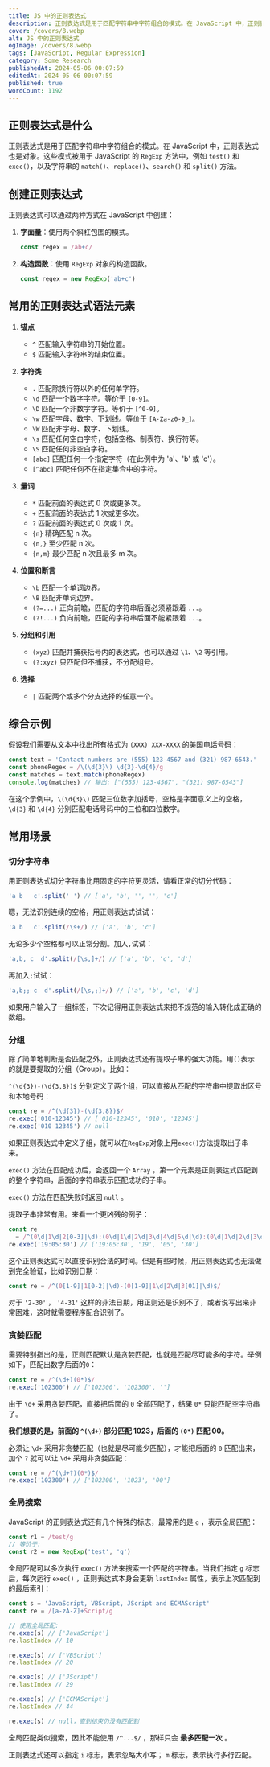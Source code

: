 ```yaml
---
title: JS 中的正则表达式
description: 正则表达式是用于匹配字符串中字符组合的模式。在 JavaScript 中，正则表达式也是对象。这些模式被用于 JavaScript 的 RegExp 方法中，例如 test() 和 exec()，以及字符串的 match()、replace()、search() 和 split() 方法。
cover: /covers/8.webp
alt: JS 中的正则表达式
ogImage: /covers/8.webp
tags: [JavaScript, Regular Expression]
category: Some Research
publishedAt: 2024-05-06 00:07:59
editedAt: 2024-05-06 00:07:59
published: true
wordCount: 1192
---
```


## 正则表达式是什么

正则表达式是用于匹配字符串中字符组合的模式。在 JavaScript 中，正则表达式也是对象。这些模式被用于 JavaScript 的 `RegExp` 方法中，例如 `test()` 和 `exec()`，以及字符串的 `match()`、`replace()`、`search()` 和 `split()` 方法。

## 创建正则表达式

正则表达式可以通过两种方式在 JavaScript 中创建：

1. **字面量**：使用两个斜杠包围的模式。

   ```javascript
   const regex = /ab+c/
   ```

2. **构造函数**：使用 `RegExp` 对象的构造函数。
   ```javascript
   const regex = new RegExp('ab+c')
   ```

## 常用的正则表达式语法元素

1. **锚点**

   - `^` 匹配输入字符串的开始位置。
   - `$` 匹配输入字符串的结束位置。

2. **字符类**

   - `.` 匹配除换行符以外的任何单字符。
   - `\d` 匹配一个数字字符。等价于 `[0-9]`。
   - `\D` 匹配一个非数字字符。等价于 `[^0-9]`。
   - `\w` 匹配字母、数字、下划线。等价于 `[A-Za-z0-9_]`。
   - `\W` 匹配非字母、数字、下划线。
   - `\s` 匹配任何空白字符，包括空格、制表符、换行符等。
   - `\S` 匹配任何非空白字符。
   - `[abc]` 匹配任何一个指定字符（在此例中为 'a'、'b' 或 'c'）。
   - `[^abc]` 匹配任何不在指定集合中的字符。

3. **量词**

   - `*` 匹配前面的表达式 0 次或更多次。
   - `+` 匹配前面的表达式 1 次或更多次。
   - `?` 匹配前面的表达式 0 次或 1 次。
   - `{n}` 精确匹配 n 次。
   - `{n,}` 至少匹配 n 次。
   - `{n,m}` 最少匹配 n 次且最多 m 次。

4. **位置和断言**

   - `\b` 匹配一个单词边界。
   - `\B` 匹配非单词边界。
   - `(?=...)` 正向前瞻，匹配的字符串后面必须紧跟着 `...`。
   - `(?!...)` 负向前瞻，匹配的字符串后面不能紧跟着 `...`。

5. **分组和引用**

   - `(xyz)` 匹配并捕获括号内的表达式，也可以通过 `\1`、`\2` 等引用。
   - `(?:xyz)` 只匹配但不捕获，不分配组号。

6. **选择**
   - `|` 匹配两个或多个分支选择的任意一个。

## 综合示例

假设我们需要从文本中找出所有格式为 `(XXX) XXX-XXXX` 的美国电话号码：

```javascript
const text = 'Contact numbers are (555) 123-4567 and (321) 987-6543.'
const phoneRegex = /\(\d{3}\) \d{3}-\d{4}/g
const matches = text.match(phoneRegex)
console.log(matches) // 输出: ["(555) 123-4567", "(321) 987-6543"]
```

在这个示例中，`\(\d{3}\)` 匹配三位数字加括号，空格是字面意义上的空格，`\d{3}` 和 `\d{4}` 分别匹配电话号码中的三位和四位数字。

## 常用场景

### 切分字符串

用正则表达式切分字符串比用固定的字符更灵活，请看正常的切分代码：

```js
'a b   c'.split(' ') // ['a', 'b', '', '', 'c']
```

嗯，无法识别连续的空格，用正则表达式试试：

```js
'a b   c'.split(/\s+/) // ['a', 'b', 'c']
```

无论多少个空格都可以正常分割。加入`,`试试：

```js
'a,b, c  d'.split(/[\s,]+/) // ['a', 'b', 'c', 'd']
```

再加入`;`试试：

```js
'a,b;; c  d'.split(/[\s,;]+/) // ['a', 'b', 'c', 'd']
```

如果用户输入了一组标签，下次记得用正则表达式来把不规范的输入转化成正确的数组。

### 分组

除了简单地判断是否匹配之外，正则表达式还有提取子串的强大功能。用`()`表示的就是要提取的分组（Group）。比如：

`^(\d{3})-(\d{3,8})$` 分别定义了两个组，可以直接从匹配的字符串中提取出区号和本地号码：

```js
const re = /^(\d{3})-(\d{3,8})$/
re.exec('010-12345') // ['010-12345', '010', '12345']
re.exec('010 12345') // null
```

如果正则表达式中定义了组，就可以在`RegExp`对象上用`exec()`方法提取出子串来。

`exec()` 方法在匹配成功后，会返回一个 `Array` ，第一个元素是正则表达式匹配到的整个字符串，后面的字符串表示匹配成功的子串。

`exec()` 方法在匹配失败时返回 `null` 。

提取子串非常有用。来看一个更凶残的例子：

```js
const re
  = /^(0\d|1\d|2[0-3]|\d):(0\d|1\d|2\d|3\d|4\d|5\d|\d):(0\d|1\d|2\d|3\d|4\d|5\d|\d)$/
re.exec('19:05:30') // ['19:05:30', '19', '05', '30']
```

这个正则表达式可以直接识别合法的时间。但是有些时候，用正则表达式也无法做到完全验证，比如识别日期：

```js
const re = /^(0[1-9]|1[0-2]|\d)-(0[1-9]|1\d|2\d|3[01]|\d)$/
```

对于 `'2-30'` ， `'4-31'` 这样的非法日期，用正则还是识别不了，或者说写出来非常困难，这时就需要程序配合识别了。

### 贪婪匹配

需要特别指出的是，正则匹配默认是贪婪匹配，也就是匹配尽可能多的字符。举例如下，匹配出数字后面的`0`：

```js
const re = /^(\d+)(0*)$/
re.exec('102300') // ['102300', '102300', '']
```

由于 `\d+` 采用贪婪匹配，直接把后面的 `0` 全部匹配了，结果 `0*` 只能匹配空字符串了。

**我们想要的是，前面的 `^(\d+)` 部分匹配 1023，后面的 `(0*)` 匹配 00。**

必须让 `\d+` 采用非贪婪匹配（也就是尽可能少匹配），才能把后面的 `0` 匹配出来，加个 `?` 就可以让 `\d+` 采用非贪婪匹配：

```js
const re = /^(\d+?)(0*)$/
re.exec('102300') // ['102300', '1023', '00']
```

### 全局搜索

JavaScript 的正则表达式还有几个特殊的标志，最常用的是 `g` ，表示全局匹配：

```js
const r1 = /test/g
// 等价于:
const r2 = new RegExp('test', 'g')
```

全局匹配可以多次执行 `exec()` 方法来搜索一个匹配的字符串。当我们指定 `g` 标志后，每次运行 `exec()` ，正则表达式本身会更新 `lastIndex` 属性，表示上次匹配到的最后索引：

```js
const s = 'JavaScript, VBScript, JScript and ECMAScript'
const re = /[a-zA-Z]+Script/g

// 使用全局匹配:
re.exec(s) // ['JavaScript']
re.lastIndex // 10

re.exec(s) // ['VBScript']
re.lastIndex // 20

re.exec(s) // ['JScript']
re.lastIndex // 29

re.exec(s) // ['ECMAScript']
re.lastIndex // 44

re.exec(s) // null，直到结束仍没有匹配到
```

全局匹配类似搜索，因此不能使用 `/^...$/` ，那样只会 **最多匹配一次** 。

正则表达式还可以指定 `i` 标志，表示忽略大小写； `m` 标志，表示执行多行匹配。
